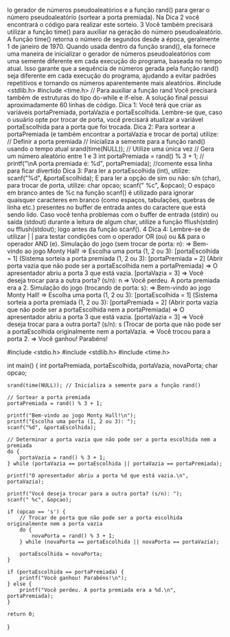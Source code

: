 lo gerador de números
pseudoaleatórios e a função rand() para gerar o número pseudoaleatório (sortear a porta
premiada). Na Dica 2 você encontrará o código para realizar este sorteio.
3
Você também precisará utilizar a função time() para auxiliar na geração do número
pseudoaleatório. A função time() retorna o número de segundos desde a época,
geralmente 1 de janeiro de 1970. Quando usada dentro da função srand(), ela fornece
uma maneira de inicializar o gerador de números pseudoaleatórios com uma semente
diferente em cada execução do programa, baseada no tempo atual. Isso garante que a
sequência de números gerada pela função rand() seja diferente em cada execução do
programa, ajudando a evitar padrões repetitivos e tornando os números aparentemente
mais aleatórios.
#include <stdlib.h>
#include <time.h> // Para auxiliar a função rand
Você precisará também de estruturas do tipo do-while e if-else. A solução final possui
aproximadamente 60 linhas de código.
Dica 1: Você terá que criar as variáveis portaPremiada, portaVazia e portaEscolhida.
Lembre-se que, caso o usuário opte por trocar de porta, você precisará atualizar a
variável portaEscolhida para a porta que foi trocada.
Dica 2: Para sortear a portaPremiada (e também encontrar a portaVazia e trocar de
porta) utilize:
// Definir a porta premiada
// Inicializa a semente para a função rand() usando o tempo atual
srand(time(NULL)); // Utilize uma única vez
// Gera um número aleatório entre 1 e 3
int portaPremiada = rand() % 3 + 1;
// printf("\nA porta premiada é: %d", portaPremiada); //comente essa
linha para ficar divertido
Dica 3: Para ler a portaEscolhida (int), utilize:
scanf("%d", &portaEscolhida);
E para ler a opção de sim ou não: s/n (char), para trocar de porta, utilize:
char opcao;
scanf(" %c", &opcao);
O espaço em branco antes de %c na função scanf() é utilizado para ignorar quaisquer
caracteres em branco (como espaços, tabulações, quebras de linha etc.) presentes no
buffer de entrada antes do caractere que está sendo lido. Caso você tenha problemas
com o buffer de entrada (stdin) ou saída (stdout) durante a leitura de algum char, utilize
a função fflush(stdin) ou fflush(stdout); logo antes da função scanf().
4
Dica 4: Lembre-se de utilizar | | para testar condições com o operador OR (ou) ou &&
para o operador AND (e).
Simulação do jogo (sem trocar de porta: n):
=> Bem-vindo ao jogo Monty Hall!
=> Escolha uma porta (1, 2 ou 3): [portaEscolhida = 1]
(Sistema sorteia a porta premiada (1, 2 ou 3): [portaPremiada = 2]
(Abrir porta vazia que não pode ser a portaEscolhida nem a portaPremiada)
=> O apresentador abriu a porta 3 que está vazia. [portaVazia = 3]
=> Você deseja trocar para a outra porta? (s/n): n
=> Você perdeu. A porta premiada era a 2.
Simulação do jogo (trocando de porta: s):
=> Bem-vindo ao jogo Monty Hall!
=> Escolha uma porta (1, 2 ou 3): [portaEscolhida = 1]
(Sistema sorteia a porta premiada (1, 2 ou 3): [portaPremiada = 2]
(Abrir porta vazia que não pode ser a portaEscolhida nem a portaPremiada)
=> O apresentador abriu a porta 3 que está vazia. [portaVazia = 3]
=> Você deseja trocar para a outra porta? (s/n): s
(Trocar de porta que não pode ser a portaEscolhida originalmente nem a portaVazia.
=> Você trocou para a porta 2.
=> Você ganhou! Parabéns!

#include <stdio.h>
#include <stdlib.h>
#include <time.h>

int main() {
    int portaPremiada, portaEscolhida, portaVazia, novaPorta;
    char opcao;

    srand(time(NULL)); // Inicializa a semente para a função rand()

    // Sortear a porta premiada
    portaPremiada = rand() % 3 + 1;

    printf("Bem-vindo ao jogo Monty Hall!\n");
    printf("Escolha uma porta (1, 2 ou 3): ");
    scanf("%d", &portaEscolhida);

    // Determinar a porta vazia que não pode ser a porta escolhida nem a premiada
    do {
        portaVazia = rand() % 3 + 1;
    } while (portaVazia == portaEscolhida || portaVazia == portaPremiada);

    printf("O apresentador abriu a porta %d que está vazia.\n", portaVazia);

    printf("Você deseja trocar para a outra porta? (s/n): ");
    scanf(" %c", &opcao);

    if (opcao == 's') {
        // Trocar de porta que não pode ser a porta escolhida originalmente nem a porta vazia
        do {
            novaPorta = rand() % 3 + 1;
        } while (novaPorta == portaEscolhida || novaPorta == portaVazia);

        portaEscolhida = novaPorta;
    }

    if (portaEscolhida == portaPremiada) {
        printf("Você ganhou! Parabéns!\n");
    } else {
        printf("Você perdeu. A porta premiada era a %d.\n", portaPremiada);
    }

    return 0;
}

